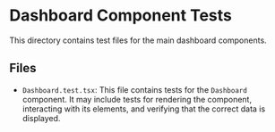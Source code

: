 # Dashboard Component Tests

This directory contains test files for the main dashboard components.

## Files

*   `Dashboard.test.tsx`: This file contains tests for the `Dashboard` component. It may include tests for rendering the component, interacting with its elements, and verifying that the correct data is displayed.
